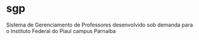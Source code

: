 # sgp
Sistema de Gerenciamento de Professores desenvolvido sob demanda para o Instituto Federal do Piauí campus Parnaíba

